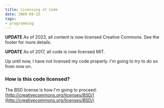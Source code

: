 ```yaml
---
title: Licensing of Code
date: 2009-04-25
tags:
- programming
---
```

**UPDATE** As of 2023, all content is now licensed Creative Commons.  See the footer for more details.

<!--more-->

**UPDATE** As of 2017, all code is now licensed MIT.

Up until now, I have not licensed my code properly.  I'm going to try to do so from now on.

### How is this code licensed?

The BSD license is how I'm going to proceed: [http://creativecommons.org/licenses/BSD/](http://creativecommons.org/licenses/BSD/)
